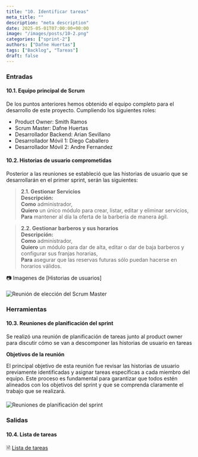 ```yaml
---
title: "10. Identificar tareas"
meta_title: ""
description: "meta description"
date: 2025-05-01T07:00:00+00:00
image: "/images/posts/10-2.png"
categories: ["sprint-2"]
authors: ["Dafne Huertas"]
tags: ["Backlog", "Tareas"]
draft: false
---
```

### Entradas

#### 10.1. Equipo principal de Scrum
De los puntos anteriores hemos obtenido el equipo completo para el desarrollo de este proyecto. Cumpliendo los siguientes roles:

- Product Owner: Smith Ramos
- Scrum Master: Dafne Huertas
- Desarrollador Backend: Arian Sevillano
- Desarrollador Móvil 1: Diego Caballero
- Desarrollador Móvil 2: Andre Fernandez

#### 10.2. Historias de usuario comprometidas

Posterior a las reuniones se estableció que las historias de usuario que se desarrollarán en el primer sprint, serán las siguientes:

> **2.1. Gestionar Servicios**  
> **Descripción:**  
> **Como** administrador,  
> **Quiero** un único módulo para crear, listar, editar y eliminar servicios,  
> **Para** mantener al día la oferta de la barbería de manera ágil.

> **2.2. Gestionar barberos y sus horarios**  
> **Descripción:**  
> **Como** administrador,  
> **Quiero** un módulo para dar de alta, editar o dar de baja barberos y configurar sus franjas horarias,  
> **Para** asegurar que las reservas futuras sólo puedan hacerse en horarios válidos.

 📷 Imagenes de [Historias de usuarios]
 <img src="/images/sprint_2/epica_historia.png" 
     alt="Reunión de elección del Scrum Master" 
     style="display: block; margin: 20px auto; max-width: 100%;" />

### Herramientas

#### 10.3. Reuniones de planificación del sprint
Se realizó una reunión de planificación de tareas junto al product owner para discutir cómo se van a descomponer las historias de usuario en tareas

**Objetivos de la reunión**

El principal objetivo de esta reunión fue revisar las historias de usuario previamente identificadas y asignar tareas específicas a cada miembro del equipo. Este proceso es fundamental para garantizar que todos estén alineados con los objetivos del sprint y que se comprenda claramente el trabajo que se realizará.

<img src="/images/sprint_2/reunion_scrum_team.png" 
     alt="Reuniones de planificación del sprint" 
     style="display: block; margin: 20px auto; max-width: 100%;" />

### Salidas

#### 10.4. Lista de tareas
🗎 [Lista de tareas](https://docs.google.com/document/d/1hz3541Hj6foB77w7X7nruC1tG5B6bGsst5RV54BRSBY/edit?usp=sharing)